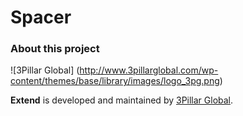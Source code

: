 Spacer
===========

### About this project

![3Pillar Global] (http://www.3pillarglobal.com/wp-content/themes/base/library/images/logo_3pg.png)

**Extend** is developed and maintained by [3Pillar Global](http://www.3pillarglobal.com/).
